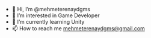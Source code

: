 - 👋 Hi, I’m @mehmeterenaydgms
- 👀 I’m interested in Game Developer
- 🌱 I’m currently learning Unity
- 📫 How to reach me mehmeterenaydgms@gmail.com

